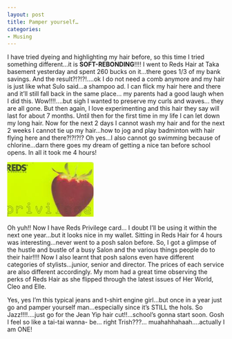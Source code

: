 ```yaml
---
layout: post
title: Pamper yourself…
categories:
- Musing
---
```


I have tried dyeing and highlighting my hair before, so this time I tried something different…it is **SOFT-REBONDING**!!!! I went to Reds Hair at Taka basement yesterday and spent 260 bucks on it…there goes 1/3 of my bank savings. And the result?!?!?!....ok I do not need a comb anymore and my hair is just like what Sulo said…a shampoo ad. I can flick my hair here and there and it’ll still fall back in the same place… my parents had a good laugh when I did this. Wow!!!!....but sigh I wanted to preserve my curls and waves… they are all gone. But then again, I love experimenting and this hair they say will last for about 7 months. Until then for the first time in my life I can let down my long hair. Now for the next 2 days I cannot wash my hair and for the next 2 weeks I cannot tie up my hair…how to jog and play badminton with hair flying here and there?!?!?!? Oh yes…I also cannot go swimming because of chlorine…darn there goes my dream of getting a nice tan before school opens. In all it took me 4 hours!

![](/img/RedsHair1.jpg)

Oh yuh!! Now I have Reds Privilege card… I doubt I’ll be using it within the next one year…but it looks nice in my wallet. Sitting in Reds Hair for 4 hours was interesting…never went to a posh salon before. So, I got a glimpse of the hustle and bustle of a busy Salon and the various things people do to their hair!!!! Now I also learnt that posh salons even have different categories of stylists…junior, senior and director. The prices of each service are also different accordingly. My mom had a great time observing the perks of Reds Hair as she flipped through the latest issues of Her World, Cleo and Elle.

Yes, yes I’m this typical jeans and t-shirt engine girl…but once in a year just go and pamper yourself man…especially since it’s STILL the hols. So Jazz!!!!....just go for the Jean Yip hair cut!!...school’s gonna start soon. Gosh I feel so like a tai-tai wanna- be… right Trish???... muahahhahaah….actually I am ONE!
